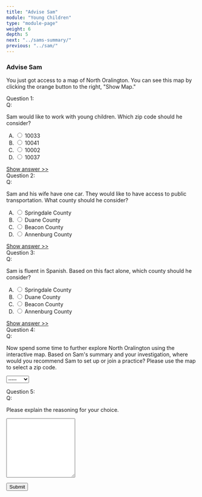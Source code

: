 ```yaml
---
title: "Advise Sam"
module: "Young Children"
type: "module-page"
weight: 6
depth: 5
next: "../sams-summary/"
previous: "../sam/"
---
```

<form method="post" action="."><h3>Advise Sam</h3><div class="pageblock">


<div class='question'><p>You just got access to a map of North Oralington. You can see this map by clicking the orange button to the right, "Show Map."</p></div>




  


<div class="cases"><div class="casetitle">Question 1:</div><div class="casecontent"><div class="casequestion"><div class="casequestion-text clearfix"><div class="q-mod5">Q:</div><div class="question-text"><p>Sam would like to work with young children. Which zip code should he consider?</p></div></div><form id="form-87" method="post"><ol class="caseanswercontainer" type="A"><li class=""><label><input name="question87" value="10033"
                           type="radio">
                    10033
                </label></li><li class=""><label><input name="question87" value="10041"
                           type="radio">
                    10041
                </label></li><li class=""><label><input name="question87" value="10002"
                           type="radio">
                    10002
                </label></li><li class=""><label><input name="question87" value="10037"
                           type="radio">
                    10037
                </label></li></ol></form></div><div class="casesanswerdisplay"><a href="#q87" class="moretoggle">Show answer &gt;&gt;</a><div id="q87" class="toggleable" style="display: none"><p><i>The correct answer is A:</i><div class="casequestionexplanation"></div></p></div></div></div></div>

  


<div class="cases"><div class="casetitle">Question 2:</div><div class="casecontent"><div class="casequestion"><div class="casequestion-text clearfix"><div class="q-mod5">Q:</div><div class="question-text"><p>Sam and his wife have one car. They would like to have access to public transportation. What county should he consider?</p></div></div><form id="form-88" method="post"><ol class="caseanswercontainer" type="A"><li class=""><label><input name="question88" value="Springdale County"
                           type="radio">
                    Springdale County
                </label></li><li class=""><label><input name="question88" value="Duane County"
                           type="radio">
                    Duane County
                </label></li><li class=""><label><input name="question88" value="Beacon County"
                           type="radio">
                    Beacon County
                </label></li><li class=""><label><input name="question88" value="Annenburg County"
                           type="radio">
                    Annenburg County
                </label></li></ol></form></div><div class="casesanswerdisplay"><a href="#q88" class="moretoggle">Show answer &gt;&gt;</a><div id="q88" class="toggleable" style="display: none"><p><i>The correct answer is A:</i><div class="casequestionexplanation"></div></p></div></div></div></div>

  


<div class="cases"><div class="casetitle">Question 3:</div><div class="casecontent"><div class="casequestion"><div class="casequestion-text clearfix"><div class="q-mod5">Q:</div><div class="question-text"><p>Sam is fluent in Spanish. Based on this fact alone, which county should he consider?</p></div></div><form id="form-90" method="post"><ol class="caseanswercontainer" type="A"><li class=""><label><input name="question90" value="Springdale County"
                           type="radio">
                    Springdale County
                </label></li><li class=""><label><input name="question90" value="Duane County"
                           type="radio">
                    Duane County
                </label></li><li class=""><label><input name="question90" value="Beacon County"
                           type="radio">
                    Beacon County
                </label></li><li class=""><label><input name="question90" value="Annenburg County"
                           type="radio">
                    Annenburg County
                </label></li></ol></form></div><div class="casesanswerdisplay"><a href="#q90" class="moretoggle">Show answer &gt;&gt;</a><div id="q90" class="toggleable" style="display: none"><p><i>The correct answer is A:</i><div class="casequestionexplanation"></div></p></div></div></div></div>

  


<div class="cases"><div class="casetitle">Question 4:</div><div class="casecontent"><div class="casequestion"><div class="casequestion-text clearfix"><div class="q-mod5">Q:</div><div class="question-text"><p>Now spend some time to further explore North Oralington using the interactive map. Based on Sam's summary and your investigation, where would you recommend Sam to set up or join a practice? Please use the map to select a zip code.</p></div></div><form id="form-91" method="post"><select name="pageblock-126-question91"><option value="-----"
    >-----</option><option value="10001"
    >10001</option><option value="10002"
    >10002</option><option value="10003"
    >10003</option><option value="10004"
    >10004</option><option value="10005"
    >10005</option><option value="10006"
    >10006</option><option value="10007"
    >10007</option><option value="10008"
    >10008</option><option value="10009"
    >10009</option><option value="10010"
    >10010</option><option value="10011"
    >10011</option><option value="10012"
    >10012</option><option value="10013"
    >10013</option><option value="10014"
    >10014</option><option value="10015"
    >10015</option><option value="10016"
    >10016</option><option value="10017"
    >10017</option><option value="10018"
    >10018</option><option value="10019"
    >10019</option><option value="10020"
    >10020</option><option value="10021"
    >10021</option><option value="10022"
    >10022</option><option value="10023"
    >10023</option><option value="10024"
    >10024</option><option value="10025"
    >10025</option><option value="10026"
    >10026</option><option value="10027"
    >10027</option><option value="10028"
    >10028</option><option value="10029"
    >10029</option><option value="10030"
    >10030</option><option value="10031"
    >10031</option><option value="10032"
    >10032</option><option value="10033"
    >10033</option><option value="10034"
    >10034</option><option value="10035"
    >10035</option><option value="10036"
    >10036</option><option value="10037"
    >10037</option><option value="10038"
    >10038</option><option value="10039"
    >10039</option><option value="10040"
    >10040</option><option value="10041"
    >10041</option><option value="10042"
    >10042</option><option value="10043"
    >10043</option><option value="10044"
    >10044</option><option value="10045"
    >10045</option><option value="10046"
    >10046</option><option value="10047"
    >10047</option><option value="10048"
    >10048</option><option value="10049"
    >10049</option></select></form></div></div></div>

  


<div class="cases"><div class="casetitle">Question 5:</div><div class="casecontent"><div class="casequestion"><div class="casequestion-text clearfix"><div class="q-mod5">Q:</div><div class="question-text"><p>Please explain the reasoning for your choice.</p></div></div><textarea rows="10" name="question92" class="form-control"></textarea></div></div></div>



  <script src="/media/quizblock/js/quizshow.js"></script>



</div><div class="submit-container"><input class="btn btn-info btn-submit-section" type="submit" value="Submit" /></div></form>